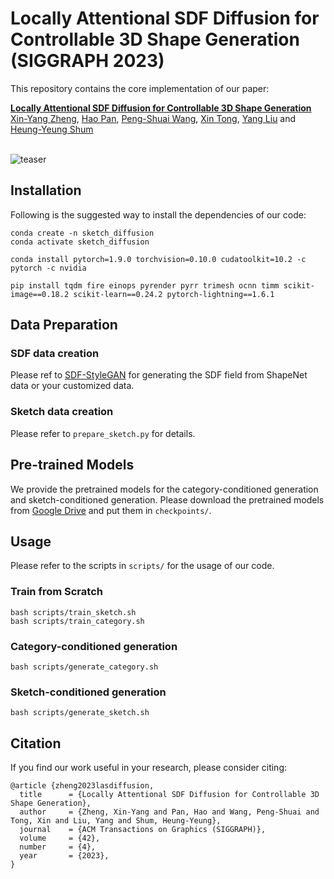 
# Locally Attentional SDF Diffusion for Controllable 3D Shape Generation (SIGGRAPH 2023)

This repository contains the core implementation of our paper:

**[Locally Attentional SDF Diffusion for Controllable 3D Shape Generation](https://zhengxinyang.github.io/projects/LAS-Diffusion.html)**
<br>
[Xin-Yang Zheng](https://zhengxinyang.github.io/),
[Hao Pan](https://haopan.github.io/),
[Peng-Shuai Wang](https://wang-ps.github.io/),
[Xin Tong](https://scholar.google.com/citations?user=P91a-UQAAAAJ),
[Yang Liu](https://xueyuhanlang.github.io/) and [Heung-Yeung Shum](https://www.microsoft.com/en-us/research/people/hshum/)
<br>
<br>

![teaser](assets/representative_full.jpg)


## Installation
Following is the suggested way to install the dependencies of our code:
```
conda create -n sketch_diffusion
conda activate sketch_diffusion

conda install pytorch=1.9.0 torchvision=0.10.0 cudatoolkit=10.2 -c pytorch -c nvidia

pip install tqdm fire einops pyrender pyrr trimesh ocnn timm scikit-image==0.18.2 scikit-learn==0.24.2 pytorch-lightning==1.6.1
```

## Data Preparation
### SDF data creation
Please ref to [SDF-StyleGAN](https://github.com/Zhengxinyang/SDF-StyleGAN) for generating the SDF field from ShapeNet data or your customized data.

### Sketch data creation
Please refer to  `prepare_sketch.py` for details.


## Pre-trained Models
We provide the pretrained models for the category-conditioned generation and sketch-conditioned generation. Please download the pretrained models from [Google Drive](https://drive.google.com/drive/folders/1mN6iZ-NHAkSyQ526bcoECiDrDSx4zL9B?usp=sharing) and put them in `checkpoints/`.

## Usage
Please refer to the scripts in `scripts/` for the usage of our code.
### Train from Scratch
```
bash scripts/train_sketch.sh
bash scripts/train_category.sh
```
### Category-conditioned generation
```
bash scripts/generate_category.sh
```
### Sketch-conditioned generation
```
bash scripts/generate_sketch.sh
```


## Citation
If you find our work useful in your research, please consider citing:
```
@article {zheng2023lasdiffusion,
  title      = {Locally Attentional SDF Diffusion for Controllable 3D Shape Generation},
  author     = {Zheng, Xin-Yang and Pan, Hao and Wang, Peng-Shuai and Tong, Xin and Liu, Yang and Shum, Heung-Yeung},
  journal    = {ACM Transactions on Graphics (SIGGRAPH)},
  volume     = {42},
  number     = {4},
  year       = {2023},
}
```


